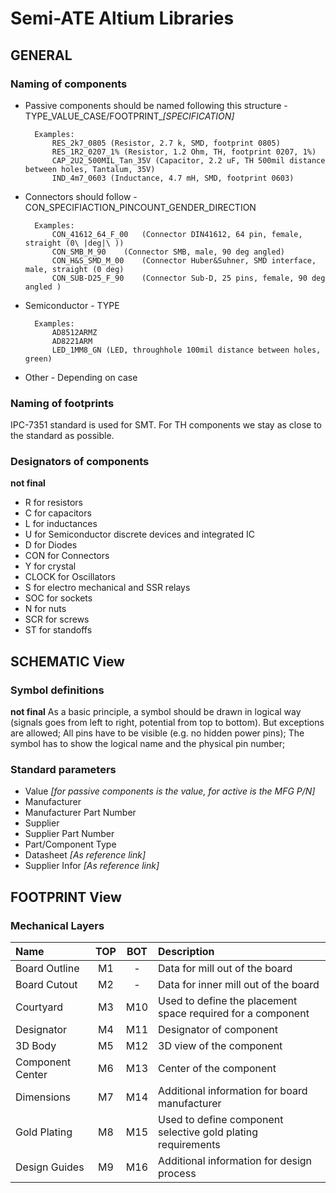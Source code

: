 # Semi-ATE Altium Libraries

## GENERAL

### Naming of components

- Passive components should be named following this structure - TYPE_VALUE_CASE/FOOTPRINT_*[SPECIFICATION]*

        Examples:
            RES_2k7_0805 (Resistor, 2.7 k, SMD, footprint 0805)
            RES_1R2_0207_1% (Resistor, 1.2 Ohm, TH, footprint 0207, 1%)
            CAP_2U2_500MIL_Tan_35V (Capacitor, 2.2 uF, TH 500mil distance between holes, Tantalum, 35V)
            IND_4m7_0603 (Inductance, 4.7 mH, SMD, footprint 0603)
        
- Connectors should follow - CON_SPECIFIACTION_PINCOUNT_GENDER_DIRECTION 

	    Examples:
		    CON_41612_64_F_00	(Connector DIN41612, 64 pin, female, straight (0\ |deg|\ ))
		    CON_SMB_M_90	(Connector SMB, male, 90 deg angled)
		    CON_H&S_SMD_M_00	(Connector Huber&Suhner, SMD interface, male, straight (0 deg)
		    CON_SUB-D25_F_90	(Connector Sub-D, 25 pins, female, 90 deg angled )
		
- Semiconductor - TYPE

	    Examples:
		    AD8512ARMZ
		    AD8221ARM
		    LED_1MM8_GN (LED, throughhole 100mil distance between holes, green)

- Other - Depending on case


### Naming of footprints

IPC-7351 standard is used for SMT. For TH components we stay as close to the standard as possible.

### Designators of components

**not final**
- R for resistors
- C for capacitors
- L for inductances
- U for Semiconductor discrete devices and integrated IC
- D for Diodes
- CON for Connectors 
- Y for crystal
- CLOCK for Oscillators
- S for electro mechanical and SSR relays
- SOC for sockets
- N for nuts
- SCR for screws
- ST for standoffs
	

## SCHEMATIC View

### Symbol definitions

**not final**
As a basic principle, a symbol should be drawn in logical way (signals goes from left to right, potential from top to bottom). But exceptions are allowed;
All pins have to be visible (e.g. no hidden power pins);
The symbol has to show the logical name and the physical pin number;

### Standard parameters

- Value *[for passive components is the value, for active is the MFG P/N]*
- Manufacturer
- Manufacturer Part Number
- Supplier
- Supplier Part Number
- Part/Component Type 
- Datasheet *[As reference link]*
- Supplier Infor *[As reference link]*

## FOOTPRINT View

### Mechanical Layers

| Name | TOP | BOT | Description |
|:---------|:---:|:---:|:---------|
| Board Outline | M1 | - | Data for mill out of the board |
| Board Cutout | M2 | - | Data for inner mill out of the board |
| Courtyard | M3 | M10 | Used to define the placement space required for a component |
| Designator | M4 | M11 | Designator of component |
| 3D Body | M5 | M12 | 3D view of the component |
| Component Center | M6 | M13 | Center of the component |
| Dimensions | M7 | M14 | Additional information for board manufacturer |
| Gold Plating | M8 | M15 | Used to define component selective gold plating requirements |
| Design Guides | M9 | M16 | Additional information for design process |
